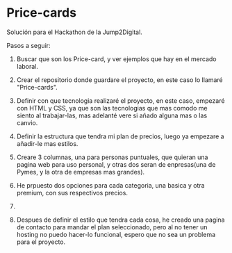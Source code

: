 # Price-cards

Solución para el Hackathon de la Jump2Digital.

Pasos a seguir:
1. Buscar que son los Price-card, y ver ejemplos que hay en el mercado laboral.
   
2. Crear el repositorio donde guardare el proyecto, en este caso lo llamaré "Price-cards".
   
3. Definir con que tecnologia realizaré el proyecto, en este caso, empezaré con HTML y CSS, ya que son las tecnologias que mas comodo me siento al trabajar-las, mas adelanté vere si añado alguna mas o las canvio.
   
4. Definir la estructura que tendra mi plan de precios, luego ya empezare a añadir-le mas estilos.
   
5. Creare 3 columnas, una para personas puntuales, que quieran una pagina web para uso personal, y otras dos seran de enpresas(una de Pymes, y la otra de empresas mas grandes).
   
6. He prpuesto dos opciones para cada categoria, una basica y otra premium, con sus respectivos precios.
7. 
8. Despues de definir el estilo que tendra cada cosa, he creado una pagina de contacto para mandar el plan seleccionado, pero al no tener un hosting no puedo hacer-lo funcional, espero que no sea un problema para el proyecto.